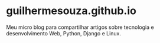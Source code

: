 guilhermesouza.github.io
========================

Meu micro blog para compartilhar artigos sobre tecnologia e desenvolvimento Web, Python, Django e Linux.

